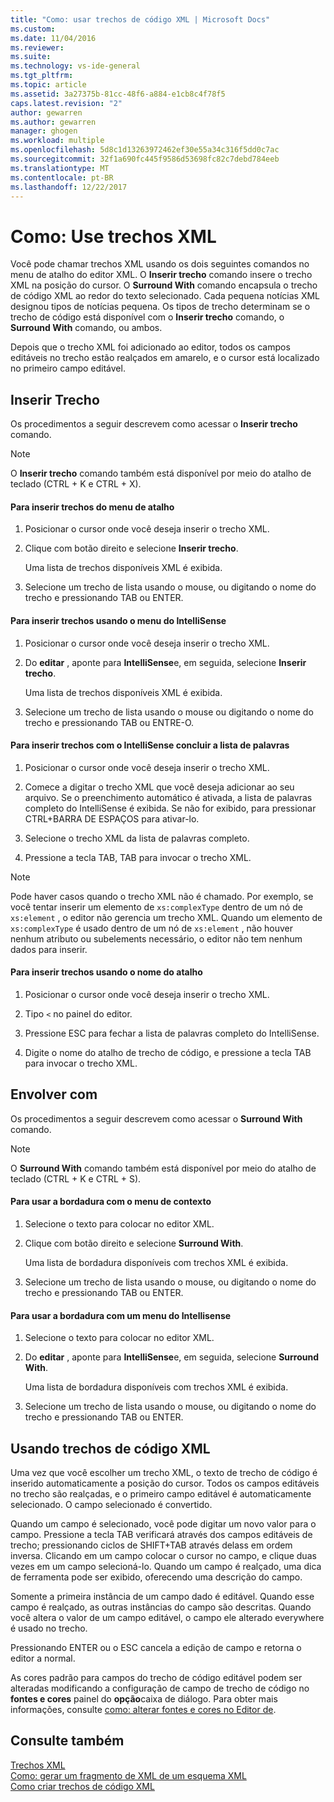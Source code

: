 ```yaml
---
title: "Como: usar trechos de código XML | Microsoft Docs"
ms.custom: 
ms.date: 11/04/2016
ms.reviewer: 
ms.suite: 
ms.technology: vs-ide-general
ms.tgt_pltfrm: 
ms.topic: article
ms.assetid: 3a27375b-81cc-48f6-a884-e1cb8c4f78f5
caps.latest.revision: "2"
author: gewarren
ms.author: gewarren
manager: ghogen
ms.workload: multiple
ms.openlocfilehash: 5d8c1d13263972462ef30e55a34c316f5dd0c7ac
ms.sourcegitcommit: 32f1a690fc445f9586d53698fc82c7debd784eeb
ms.translationtype: MT
ms.contentlocale: pt-BR
ms.lasthandoff: 12/22/2017
---
```

# <a name="how-to-use-xml-snippets"></a>Como: Use trechos XML
Você pode chamar trechos XML usando os dois seguintes comandos no menu de atalho do editor XML. O **Inserir trecho** comando insere o trecho XML na posição do cursor. O **Surround With** comando encapsula o trecho de código XML ao redor do texto selecionado. Cada pequena notícias XML designou tipos de notícias pequena. Os tipos de trecho determinam se o trecho de código está disponível com o **Inserir trecho** comando, o **Surround With** comando, ou ambos.  
  
 Depois que o trecho XML foi adicionado ao editor, todos os campos editáveis no trecho estão realçados em amarelo, e o cursor está localizado no primeiro campo editável.  
  
## <a name="insert-snippet"></a>Inserir Trecho  
 Os procedimentos a seguir descrevem como acessar o **Inserir trecho** comando.  
  
> [!NOTE]
>  O **Inserir trecho** comando também está disponível por meio do atalho de teclado (CTRL + K e CTRL + X).  
  
#### <a name="to-insert-snippets-from-the-shortcut-menu"></a>Para inserir trechos do menu de atalho  
  
1.  Posicionar o cursor onde você deseja inserir o trecho XML.  
  
2.  Clique com botão direito e selecione **Inserir trecho**.  
  
     Uma lista de trechos disponíveis XML é exibida.  
  
3.  Selecione um trecho de lista usando o mouse, ou digitando o nome do trecho e pressionando TAB ou ENTER.  
  
#### <a name="to-insert-snippets-using-the-intellisense-menu"></a>Para inserir trechos usando o menu do IntelliSense  
  
1.  Posicionar o cursor onde você deseja inserir o trecho XML.  
  
2.  Do **editar** , aponte para **IntelliSense**e, em seguida, selecione **Inserir trecho**.  
  
     Uma lista de trechos disponíveis XML é exibida.  
  
3.  Selecione um trecho de lista usando o mouse ou digitando o nome do trecho e pressionando TAB ou ENTRE-O.  
  
#### <a name="to-insert-snippets-through-the-intellisense-complete-word-list"></a>Para inserir trechos com o IntelliSense concluir a lista de palavras  
  
1.  Posicionar o cursor onde você deseja inserir o trecho XML.  
  
2.  Comece a digitar o trecho XML que você deseja adicionar ao seu arquivo. Se o preenchimento automático é ativada, a lista de palavras completo do IntelliSense é exibida. Se não for exibido, para pressionar CTRL+BARRA DE ESPAÇOS para ativar-lo.  
  
3.  Selecione o trecho XML da lista de palavras completo.  
  
4.  Pressione a tecla TAB, TAB para invocar o trecho XML.  
  
> [!NOTE]
>  Pode haver casos quando o trecho XML não é chamado. Por exemplo, se você tentar inserir um elemento de `xs:complexType` dentro de um nó de `xs:element` , o editor não gerencia um trecho XML. Quando um elemento de `xs:complexType` é usado dentro de um nó de `xs:element` , não houver nenhum atributo ou subelements necessário, o editor não tem nenhum dados para inserir.  
  
#### <a name="to-insert-snippets-using-the-shortcut-name"></a>Para inserir trechos usando o nome do atalho  
  
1.  Posicionar o cursor onde você deseja inserir o trecho XML.  
  
2.  Tipo `<` no painel do editor.  
  
3.  Pressione ESC para fechar a lista de palavras completo do IntelliSense.  
  
4.  Digite o nome do atalho de trecho de código, e pressione a tecla TAB para invocar o trecho XML.  
  
## <a name="surround-with"></a>Envolver com  
 Os procedimentos a seguir descrevem como acessar o **Surround With** comando.  
  
> [!NOTE]
>  O **Surround With** comando também está disponível por meio do atalho de teclado (CTRL + K e CTRL + S).  
  
#### <a name="to-use-surround-with-from-the-context-menu"></a>Para usar a bordadura com o menu de contexto  
  
1.  Selecione o texto para colocar no editor XML.  
  
2.  Clique com botão direito e selecione **Surround With**.  
  
     Uma lista de bordadura disponíveis com trechos XML é exibida.  
  
3.  Selecione um trecho de lista usando o mouse, ou digitando o nome do trecho e pressionando TAB ou ENTER.  
  
#### <a name="to-use-surround-with-from-the-intellisense-menu"></a>Para usar a bordadura com um menu do Intellisense  
  
1.  Selecione o texto para colocar no editor XML.  
  
2.  Do **editar** , aponte para **IntelliSense**e, em seguida, selecione **Surround With**.  
  
     Uma lista de bordadura disponíveis com trechos XML é exibida.  
  
3.  Selecione um trecho de lista usando o mouse, ou digitando o nome do trecho e pressionando TAB ou ENTER.  
  
## <a name="using-xml-snippets"></a>Usando trechos de código XML  
 Uma vez que você escolher um trecho XML, o texto de trecho de código é inserido automaticamente a posição do cursor. Todos os campos editáveis no trecho são realçadas, e o primeiro campo editável é automaticamente selecionado. O campo selecionado é convertido.  
  
 Quando um campo é selecionado, você pode digitar um novo valor para o campo. Pressione a tecla TAB verificará através dos campos editáveis de trecho; pressionando ciclos de SHIFT+TAB através delass em ordem inversa. Clicando em um campo colocar o cursor no campo, e clique duas vezes em um campo selecioná-lo. Quando um campo é realçado, uma dica de ferramenta pode ser exibido, oferecendo uma descrição do campo.  
  
 Somente a primeira instância de um campo dado é editável. Quando esse campo é realçado, as outras instâncias do campo são descritas. Quando você altera o valor de um campo editável, o campo ele alterado everywhere é usado no trecho.  
  
 Pressionando ENTER ou o ESC cancela a edição de campo e retorna o editor a normal.  
  
 As cores padrão para campos do trecho de código editável podem ser alteradas modificando a configuração de campo de trecho de código no **fontes e cores** painel do **opção**caixa de diálogo. Para obter mais informações, consulte [como: alterar fontes e cores no Editor de](../ide/reference/how-to-change-fonts-and-colors-in-the-editor.md).  
  
## <a name="see-also"></a>Consulte também  
 [Trechos XML](../xml-tools/xml-snippets.md)   
 [Como: gerar um fragmento de XML de um esquema XML](../xml-tools/how-to-generate-an-xml-snippet-from-an-xml-schema.md)   
 [Como criar trechos de código XML](../xml-tools/how-to-create-xml-snippets.md)